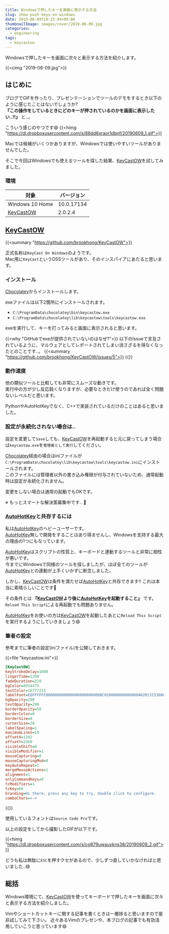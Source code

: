 ```yaml
---
title: Windowsで押したキーを画面に表示する方法
slug: show-push-keys-on-windows
date: 2019-06-09T19:15:04+09:00
thumbnailImage: images/cover/2019-06-09.jpg
categories:
  - engineering
tags:
  - keycastow
---
```


Windowsで押したキーを画面に次々と表示する方法を紹介します。

<!--more-->

{{<cimg "2019-06-09.jpg">}}

<!--toc-->


はじめに
--------

ブログでGIFを作ったり、プレゼンテーションでツールのデモをするとき以下のように感じたことはないでしょうか?  
**『この操作をしているときにどのキーが押されているのかを画面に表示したい..!!』** と..。

こういう感じのやつです😄
{{<himg "https://dl.dropboxusercontent.com/s/88dd6xraor1dbnf/20190609_1.gif">}}

Macでは候補がいくつかありますが、Windowsでは使いやすいツールがありませんでした。

そこで今回はWindowsでも使えるツールを探した結果、[KeyCastOW]を試してみました。

### 環境

|      対象       | バージョン |
| --------------- | ---------- |
| Windows 10 Home | 10.0.17134 |
| [KeyCastOW]     | 2.0.2.4    |


[KeyCastOW]
-----------

{{<summary "https://github.com/brookhong/KeyCastOW">}}

正式名称は`KeyCast On Windows`のようです。  
Mac用に`KeyCast`というOSSツールがあり、そのインスパイアにあたると思います。

### インストール

[Chocolatey]からインストールします。

exeファイルは以下2箇所にインストールされます。

* `C:\ProgramData\chocolatey\bin\keycastow.exe`
* `C:\ProgramData\chocolatey\lib\keycastow\tools\keycastow.exe`

exeを実行して、キーを打ってみると画面に表示されると思います。

{{<why "GitHubでexeが提供されていないのはなぜ?">}}
以下のIssueで言及されているように、マルウェアとしてレポートされてしまい消さざるを得なくなったとのことです..。
{{<summary "https://github.com/brookhong/KeyCastOW/issues/5">}}
{{</why>}}

### 動作速度

他の類似ツールと比較しても非常にスムーズな動きです。  
実行中の方が少し反応鈍くなりますが、必要なときだけ使うのであれば全く問題ないレベルだと思います。

PythonやAutoHotKeyでなく、C++で実装されているだけのことはあると思いました。


### 設定が永続化されない場合は..

設定を変更して`Save`しても、[KeyCastOW]を再起動すると元に戻ってしまう場合は`keycastow.exe`を`管理者として実行`してください。

[Chocolatey]経由の場合はiniファイルが`C:\ProgramData\chocolatey\lib\keycastow\tools\keycastow.ini`にインストールされます。  
このファイルには管理者以外の書き込み権限が付与されていないため、通常起動時は設定が永続化されません。

変更をしない場合は通常の起動でもOKです。

※ もっとスマートな解決策募集中です.. 🙇


### [AutoHotKey]と共存するには

私は[AutoHotKey]のヘビーユーザーです。  
[AutoHotKey]無しで開発をすることはあり得ませんし、Windowsを支持する最大の理由の1つにもなっています。

[AutoHotKey]はスクリプトの性質上、キーボードと連動するツールと非常に相性が悪いです。  
今までにWindowsで同様のツールを探しましたが、ほぼ全てのツールが[AutoHotKey]との連動が上手くいかずに断念しました。

しかし、[KeyCastOW]は条件を満たせば[AutoHotKey]と共存できます!! これは本当に素晴らしいことです👏

その条件とは **『[KeyCastOW]より後に[AutoHotKey]を起動すること』** です。  
`Reload This Script`による再起動でも問題ありません。

[AutoHotKey]をお使いの方は[KeyCastOW]を起動したあとに`Reload This Script`を実行するようにしていきましょう😄


### 筆者の設定

参考までに筆者の設定(iniファイル)を公開しておきます。

{{<file "keycastow.ini">}}
```ini
[KeyCastOW]
keyStrokeDelay=1000
lingerTime=1200
fadeDuration=310
bgColor=4934475
textColor=16777215
labelFont=E0FFFFFF000000000000000000000000BC020000000000000A02013153006F007500720063006500200043006F00640065002000500072006F000000000000000000000000000000000000000000000000000000000000000000000036
bgOpacity=200
textOpacity=200
borderOpacity=50
borderColor=0
borderSize=8
cornerSize=20
labelSpacing=1
maximumLines=10
offsetX=1192
offsetY=1560
visibleShift=0
visibleModifier=1
mouseCapturing=0
mouseCapturingMod=0
keyAutoRepeat=1
mergeMouseActions=1
alignment=1
onlyCommandKeys=0
tcModifiers=1
tcKey=66
branding=Hi there, press any key to try, double click to configure.
comboChars=<->
```
{{</file>}}

使用しているフォントは`Source Code Pro`です。

以上の設定をしてから撮影したGIFが以下です。

{{<himg "https://dl.dropboxusercontent.com/s/cg879uwauykns38/20190609_2.gif">}}

どうも私は無駄に`ESC`を押すクセがあるので、少しずつ直していかなければと思いました..😅


総括
----

Windows環境にて、[KeyCastOW]を使ってキーボードで押したキーを画面に次々と表示する方法を紹介しました。

Vimやショートカットキーに関する記事を書くときは一層捗ると思いますので是非試してみて下さい。
近々あるVimのプレゼンや、本ブログの記事でも有効活用していこうと思っています😄

[KeyCastOW]: https://github.com/brookhong/KeyCastOW
[Chocolatey]: https://chocolatey.org/search?q=keycastow
[AutoHotKey]: https://www.autohotkey.com/
